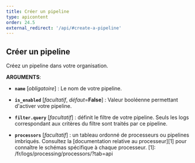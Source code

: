 ```yaml
---
title: Créer un pipeline
type: apicontent
order: 24.5
external_redirect: '/api/#create-a-pipeline'
---
```

## Créer un pipeline

Créez un pipeline dans votre organisation.


**ARGUMENTS**:


* **`name`** [*obligatoire*] :
  Le nom de votre pipeline.

* **`is_enabled`**  [*facultatif*, *défaut*=**False**] :
  Valeur booléenne permettant d'activer votre pipeline.

* **`filter.query`** [*facultatif*] : définit le filtre de votre pipeline. Seuls les logs correspondant aux critères du filtre sont traités par ce pipeline.

* **`processors`** [*facultatif*] : un tableau ordonné de processeurs ou pipelines imbriqués. Consultez la [documentation relative au processeur][1] pour connaître le schémas spécifique à chaque processeur.
[1]: /fr/logs/processing/processors/?tab=api